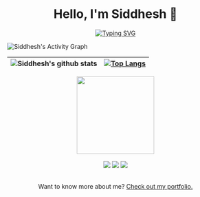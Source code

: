 <!--

**siddheshkothadi/siddheshkothadi** is a ✨ _special_ ✨ repository because its `README.md` (this file) appears on your GitHub profile.

Here are some ideas to get you started:

- 🔭 I’m currently working on ...
- 🌱 I’m currently learning ...
- 👯 I’m looking to collaborate on ...
- 🤔 I’m looking for help with ...
- 💬 Ask me about ...
- 📫 How to reach me: ...
- 😄 Pronouns: ...
- ⚡ Fun fact: ...
-->

<div align="center">
  <h1>Hello, I'm Siddhesh 👋</h1>
  
  [![Typing SVG](https://readme-typing-svg.herokuapp.com?color=A9FEF7&size=36&center=true&vCenter=true&width=1000&height=100&font=Poppins&lines=👨‍💻+Android+📱+and+web+developer+🕸️;📚+Learning+CS+fundamentals+🧠;😄+Pronouns:+he/him;🌱+Fun+fact:+I+like+gardening+🪴;🎧+Synthwave,+Techno+⚡;📫+Twitter:+@siddhesh_kt)](https://git.io/typing-svg)

</div>

<img alt="Siddhesh's Activity Graph" src="https://activity-graph.herokuapp.com/graph?username=siddheshkothadi&bg_color=141321&color=A9FEF7&line=FD428D&point=F7D747&hide_border=true" />
  
<div align="center">
  
| ![Siddhesh's github stats](https://github-readme-stats.vercel.app/api?username=siddheshkothadi&count_private=true&hide=issues&show_icons=true&theme=radical) | [![Top Langs](https://github-readme-stats.vercel.app/api/top-langs/?username=siddheshkothadi&layout=compact&theme=radical)](https://github.com/siddheshkothadi/github-readme-stats)
|-|-|
  
</div>

<div align="center">
<img height="180em" style="max-width:100%;" src="https://github-readme-streak-stats.herokuapp.com?user=siddheshkothadi&theme=radical">
</div>

<br>

<div align="center">
  <a href="https://twitter.com/siddhesh_kt"><img src="https://img.shields.io/badge/twitter-%231DA1F2.svg?&style=for-the-badge&logo=twitter&logoColor=white"/></a>
  <a href='https://www.linkedin.com/in/siddhesh-kothadi-a25362191/'><img src="https://img.shields.io/badge/linkedin-%230077B5.svg?&style=for-the-badge&logo=linkedin&logoColor=white"/></a>
  <a href="mailto:siddhesh.kt@gmail.com"><img src="https://img.shields.io/badge/siddhesh.kt@gmail.com-%23D14836.svg?&style=for-the-badge&logo=gmail&logoColor=white"/></a>
</div>

<br>
<div align="center">
  <p>Want to know more about me? <a href="https://www.siddheshkothadi.me">Check out my portfolio.</a></p>
</div>

<!-- Android image -->
<!-- <img src="https://www.pngkey.com/png/full/75-758696_transparent-library-robot-winner-png-stickpng-android-hello.png" width="70" align="center"/> -->

<!-- https://www.pngkey.com/png/full/75-758696_transparent-library-robot-winner-png-stickpng-android-hello.png -->
<!-- https://pngimg.com/uploads/android_logo/android_logo_PNG12.png -->
<!-- https://miro.medium.com/max/800/1*zzTEyTwyy7jXibtqVWg84Q.gif -->
<!-- https://shop.strato.de/WebRoot/Store12/Shops/62924100/4EB4/02D4/3526/1401/13E6/C0A8/29BA/7CE4/android-waving-decal.jpg -->

<!-- To remove C++, use this link : https://github-readme-stats.vercel.app/api/top-langs/?username=siddheshkothadi&layout=compact&hide=c%2B%2B -->
